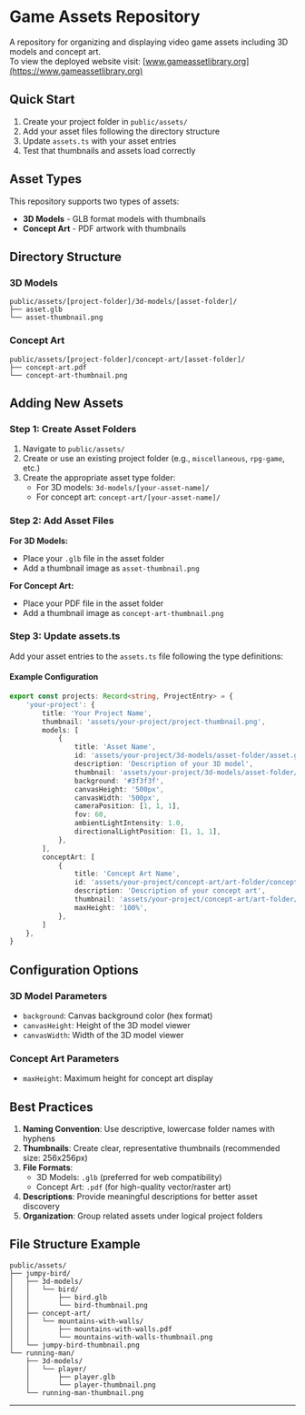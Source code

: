# Game Assets Repository

A repository for organizing and displaying video game assets including 3D models and concept art.\
To view the deployed website visit: [www.gameassetlibrary.org](https://www.gameassetlibrary.org)

## Quick Start

1. Create your project folder in `public/assets/`
2. Add your asset files following the directory structure
3. Update `assets.ts` with your asset entries
4. Test that thumbnails and assets load correctly

## Asset Types

This repository supports two types of assets:

- **3D Models** - GLB format models with thumbnails
- **Concept Art** - PDF artwork with thumbnails

## Directory Structure

### 3D Models
```
public/assets/[project-folder]/3d-models/[asset-folder]/
├── asset.glb
└── asset-thumbnail.png
```

### Concept Art
```
public/assets/[project-folder]/concept-art/[asset-folder]/
├── concept-art.pdf
└── concept-art-thumbnail.png
```

## Adding New Assets

### Step 1: Create Asset Folders

1. Navigate to `public/assets/`
2. Create or use an existing project folder (e.g., `miscellaneous`, `rpg-game`, etc.)
3. Create the appropriate asset type folder:
   - For 3D models: `3d-models/[your-asset-name]/`
   - For concept art: `concept-art/[your-asset-name]/`

### Step 2: Add Asset Files

**For 3D Models:**
- Place your `.glb` file in the asset folder
- Add a thumbnail image as `asset-thumbnail.png`

**For Concept Art:**
- Place your PDF file in the asset folder
- Add a thumbnail image as `concept-art-thumbnail.png`

### Step 3: Update assets.ts

Add your asset entries to the `assets.ts` file following the type definitions:

#### Example Configuration

```typescript
export const projects: Record<string, ProjectEntry> = {
    'your-project': {
        title: 'Your Project Name',
        thumbnail: 'assets/your-project/project-thumbnail.png',
        models: [
            {
                title: 'Asset Name',
                id: 'assets/your-project/3d-models/asset-folder/asset.glb',
                description: 'Description of your 3D model',
                thumbnail: 'assets/your-project/3d-models/asset-folder/asset-thumbnail.png',
                background: '#3f3f3f',
                canvasHeight: '500px',
                canvasWidth: '500px',
                cameraPosition: [1, 1, 1],
                fov: 60,
                ambientLightIntensity: 1.0,
                directionalLightPosition: [1, 1, 1],
            },
        ],
        conceptArt: [
            {
                title: 'Concept Art Name',
                id: 'assets/your-project/concept-art/art-folder/concept-art.pdf',
                description: 'Description of your concept art',
                thumbnail: 'assets/your-project/concept-art/art-folder/concept-art-thumbnail.png',
                maxHeight: '100%',
            },
        ]
    },
}
```

## Configuration Options

### 3D Model Parameters
- `background`: Canvas background color (hex format)
- `canvasHeight`: Height of the 3D model viewer
- `canvasWidth`: Width of the 3D model viewer

### Concept Art Parameters
- `maxHeight`: Maximum height for concept art display

## Best Practices

1. **Naming Convention**: Use descriptive, lowercase folder names with hyphens
2. **Thumbnails**: Create clear, representative thumbnails (recommended size: 256x256px)
3. **File Formats**: 
   - 3D Models: `.glb` (preferred for web compatibility)
   - Concept Art: `.pdf` (for high-quality vector/raster art)
4. **Descriptions**: Provide meaningful descriptions for better asset discovery
5. **Organization**: Group related assets under logical project folders

## File Structure Example

```
public/assets/
├── jumpy-bird/
│   ├── 3d-models/
│   │   └── bird/
│   │       ├── bird.glb
│   │       └── bird-thumbnail.png
│   ├── concept-art/
│   │   └── mountains-with-walls/
│   │       ├── mountains-with-walls.pdf
│   │       └── mountains-with-walls-thumbnail.png
│   └── jumpy-bird-thumbnail.png
└── running-man/
    ├── 3d-models/
    │   └── player/
    │       ├── player.glb
    │       └── player-thumbnail.png
    └── running-man-thumbnail.png
```

---